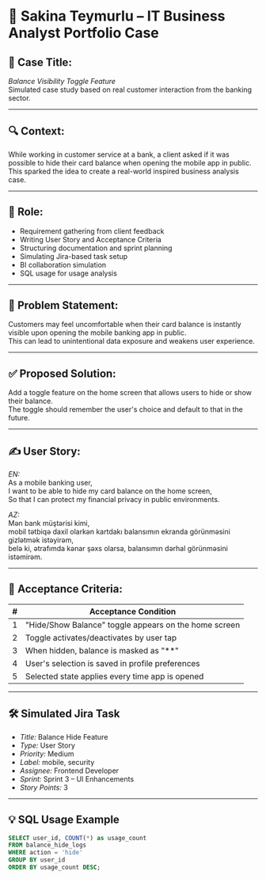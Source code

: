 # 💼 Sakina Teymurlu – IT Business Analyst Portfolio Case

## 🧩 Case Title:
*Balance Visibility Toggle Feature*  
Simulated case study based on real customer interaction from the banking sector.

---

## 🔍 Context:
While working in customer service at a bank, a client asked if it was possible to hide their card balance when opening the mobile app in public.  
This sparked the idea to create a real-world inspired business analysis case.

---

## 👤 Role:
- Requirement gathering from client feedback  
- Writing User Story and Acceptance Criteria  
- Structuring documentation and sprint planning  
- Simulating Jira-based task setup  
- BI collaboration simulation  
- SQL usage for usage analysis

---

## 🧠 Problem Statement:
Customers may feel uncomfortable when their card balance is instantly visible upon opening the mobile banking app in public.  
This can lead to unintentional data exposure and weakens user experience.

---

## ✅ Proposed Solution:
Add a toggle feature on the home screen that allows users to hide or show their balance.  
The toggle should remember the user's choice and default to that in the future.

---

## ✍️ User Story:

*EN:*  
As a mobile banking user,  
I want to be able to hide my card balance on the home screen,  
So that I can protect my financial privacy in public environments.

*AZ:*  
Mən bank müştərisi kimi,  
mobil tətbiqə daxil olarkən kartdakı balansımın ekranda görünməsini gizlətmək istəyirəm,  
belə ki, ətrafımda kənar şəxs olarsa, balansımın dərhal görünməsini istəmirəm.

---

## 🎯 Acceptance Criteria:

| # | Acceptance Condition |
|---|-----------------------|
| 1 | "Hide/Show Balance" toggle appears on the home screen |
| 2 | Toggle activates/deactivates by user tap |
| 3 | When hidden, balance is masked as "**" |
| 4 | User's selection is saved in profile preferences |
| 5 | Selected state applies every time app is opened |

---

## 🛠️ Simulated Jira Task

- *Title:* Balance Hide Feature  
- *Type:* User Story  
- *Priority:* Medium  
- *Label:* mobile, security  
- *Assignee:* Frontend Developer  
- *Sprint:* Sprint 3 – UI Enhancements  
- *Story Points:* 3

---

## 💡 SQL Usage Example

```sql
SELECT user_id, COUNT(*) as usage_count
FROM balance_hide_logs
WHERE action = 'hide'
GROUP BY user_id
ORDER BY usage_count DESC;
